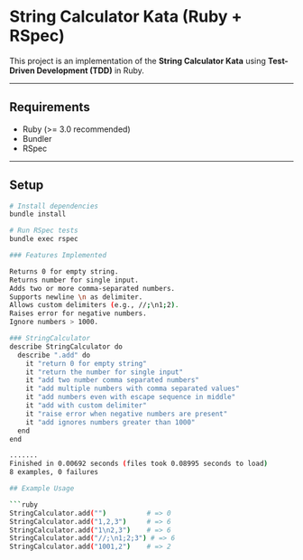 # String Calculator Kata (Ruby + RSpec)

This project is an implementation of the **String Calculator Kata** using **Test-Driven Development (TDD)** in Ruby.

---
## Requirements

- Ruby (>= 3.0 recommended)
- Bundler
- RSpec

---
## Setup

```bash
# Install dependencies
bundle install

# Run RSpec tests
bundle exec rspec

### Features Implemented

Returns 0 for empty string.
Returns number for single input.
Adds two or more comma-separated numbers.
Supports newline \n as delimiter.
Allows custom delimiters (e.g., //;\n1;2).
Raises error for negative numbers.
Ignore numbers > 1000.

### StringCalculator
describe StringCalculator do
  describe ".add" do
    it "return 0 for empty string"
    it "return the number for single input"
    it "add two number comma separated numbers"
    it "add multiple numbers with comma separated values"
    it "add numbers even with escape sequence in middle"
    it "add with custom delimiter"
    it "raise error when negative numbers are present"
    it "add ignores numbers greater than 1000"
  end
end

.......
Finished in 0.00692 seconds (files took 0.08995 seconds to load)
8 examples, 0 failures

## Example Usage

```ruby
StringCalculator.add("")          # => 0
StringCalculator.add("1,2,3")     # => 6
StringCalculator.add("1\n2,3")    # => 6
StringCalculator.add("//;\n1;2;3") # => 6
StringCalculator.add("1001,2")    # => 2

